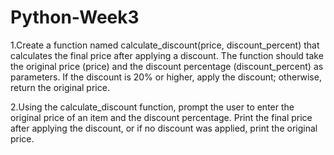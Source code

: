 # Python-Week3
1.Create a function named calculate_discount(price, discount_percent) that calculates the final price after applying a discount. The function should take the original price (price) and the discount percentage (discount_percent) as parameters. If the discount is 20% or higher, apply the discount; otherwise, return the original price.

2.Using the calculate_discount function, prompt the user to enter the original price of an item and the discount percentage. Print the final price after applying the discount, or if no discount was applied, print the original price.
